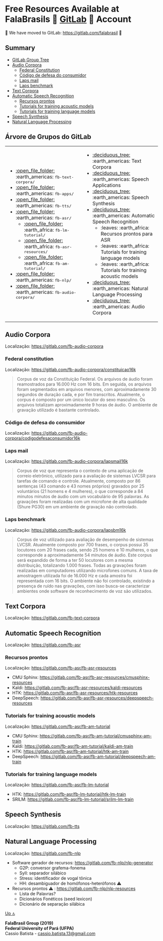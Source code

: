 # Free Resources Available at FalaBrasils :fox_face: [GitLab](https://gitlab.com/falabrasil) :fox_face: Account 

:fox_face:
We have moved to GitLab: https://gitlab.com/falabrasil
:fox_face:

## Summary

- [GitLab Group Tree](#árvore-de-grupos-do-gitLab)   
- [Audio Corpora](#audio-corpora)
    - [Federal Constitution](#federal-constitution)
    - [Código de defesa do consumidor](#código-de-defesa-do-consumidor)
    - [Laps mail](#laps-mail)
    - [Laps benchmark](#laps-benchmark)
- [Text Corpora](#text-corpora)
- [Automatic Speech Recognition](#automatic-speech-recognition)
    - [Recursos prontos](#recursos-prontos)
    - [Tutorials for training acoustic models](#tutorials-for-training-acoustic-models)
    - [Tutorials for training language models](#tutorials-for-training-language-models)
- [Speech Synthesis](#speech-synthesis)
- [Natural Language Processing](#natural-language-processing)

## Árvore de Grupos do GitLab
<!--begin=html--> 
<table>
<tbody>
	<td>
		<ul>
			<li> <a href="https://gitlab.com/fb-text-corpora"                  >:open_file_folder:</a> :earth_americas: <tt>fb-text-corpora/</tt>  </li>
			<li> <a href="https://gitlab.com/fb-apps"                          >:open_file_folder:</a> :earth_americas: <tt>fb-apps/</tt>          </li>
			<li> <a href="https://gitlab.com/fb-tts"                           >:open_file_folder:</a> :earth_americas: <tt>fb-tts/</tt>           </li>
			<li> <a href="https://gitlab.com/fb-asr"                           >:open_file_folder:</a> :earth_americas: <tt>fb-asr/</tt>
				<ul>
					<li> <a href="https://gitlab.com/fb-asr/fb-lm-tutorial"    >:open_file_folder:</a> :earth_africa:   <tt>fb-lm-tutorial/</tt>    </li>
					<li> <a href="https://gitlab.com/fb-asr/fb-asr-resources"  >:open_file_folder:</a> :earth_africa:   <tt>fb-asr-resources/</tt>  </li>
					<li> <a href="https://gitlab.com/fb-asr/fb-am-tutorial"    >:open_file_folder:</a> :earth_africa:   <tt>fb-am-tutorial/</tt>    </li>
				</ul>
			</li>
			<li> <a href="https://gitlab.com/fb-nlp"                           >:open_file_folder:</a> :earth_americas: <tt>fb-nlp/</tt>            </li>
			<li> <a href="https://gitlab.com/fb-audio-corpora"                 >:open_file_folder:</a> :earth_americas: <tt>fb-audio-corpora/</tt>  </li>
		</ul>
	</td>
	<td>
		<ul>
			<li> <a href="https://gitlab.com/fb-text-corpora"  >:deciduous_tree:</a>  :earth_americas: Text Corpora                                  </li>
			<li> <a href="https://gitlab.com/fb-apps"          >:deciduous_tree:</a>  :earth_americas: Speech Applications                           </li>
			<li> <a href="https://gitlab.com/fb-tts"           >:deciduous_tree:</a>  :earth_americas: Speech Synthesis                              </li>
			<li> <a href="https://gitlab.com/fb-asr"           >:deciduous_tree:</a>  :earth_americas: Automatic Speech Recognition
				<ul>
					<li> :leaves:                                                     :earth_africa:   Recursos prontos para ASR                     </li>
					<li> :leaves:                                                     :earth_africa:   Tutorials for training language models        </li>
					<li> :leaves:                                                     :earth_africa:   Tutorials for training acoustic models        </li>
				</ul>
			</li>
			<li> <a href="https://gitlab.com/fb-nlp"          >:deciduous_tree:</a> :earth_americas: Natural Language Processing                     </li>
			<li> <a href="https://gitlab.com/fb-audio-corpora">:deciduous_tree:</a> :earth_americas: Audio Corpora                                   </li>
		</ul>
	</td>
</tbody>
</table>
<!--end=html-->  

## Audio Corpora
Localização: https://gitlab.com/fb-audio-corpora

### Federal constitution
Localização: https://gitlab.com/fb-audio-corpora/constituicao16k

> Corpus de voz da Constituição Federal. Os arquivos de áudio foram reamostrados
para 16.000 Hz com 16 bits. Em seguida, os arquivos foram segmentados em
arquivos menores, com aproximadamente 30 segundos de duração cada, e por fim
transcritos. Atualmente, o corpus é composto por um único locutor do sexo
masculino.  Os arquivos totalizam aproximadamente 9 horas de áudio. O ambiente
de gravação utilizado é bastante controlado.

### Código de defesa do consumidor
Localização: https://gitlab.com/fb-audio-corpora/codigodefesaconsumidor16k

### Laps mail
Localização: https://gitlab.com/fb-audio-corpora/lapsmail16k

> Corpus de voz que representa o contexto de uma aplicação de correio 
eletrônico, utilizado para a avaliação de sistemas LVCSR para tarefas de comando
e controle. Atualmente, composto por 86 sentenças (43 comando e 43 nomes
próprios) gravados por 25 voluntários (21 homens e 4 mulheres), o que
corresponde a 84 minutos minutos de áudio com um vocabulário de 95 palavras. As
gravações foram realizadas com um microfone de alta qualidade (Shure PG30) em um
ambiente de gravação não controlado.

### Laps benchmark
Localização: https://gitlab.com/fb-audio-corpora/lapsbm16k

> Corpus de voz utilizado para avaliação de desempenho de sistemas LVCSR.
Atualmente composto por 700 frases, o corpus possui 35 locutores com 20 frases
cada, sendo 25 homens e 10 mulheres, o que corresponde a aproximadamente 54
minutos de áudio. Este corpus será expandido de forma a ter 50 locutores com a
mesma distribuição, totalizando 1.000 frases. Todas as gravações foram
realizadas em computadores utilizando microfones comuns. A taxa de amostragem
utilizada foi de 16.000 Hz e cada amostra foi representada com 16 bits. O
ambiente não foi controlado, existindo a presença de ruído nas gravações, com
isso busca-se caracterizar ambientes onde software de reconhecimento de voz são
utilizados.

## Text Corpora
Localização: https://gitlab.com/fb-text-corpora

## Automatic Speech Recognition
Localização: https://gitlab.com/fb-asr

### Recursos prontos
Localização: https://gitlab.com/fb-asr/fb-asr-resources
- CMU Sphinx: https://gitlab.com/fb-asr/fb-asr-resources/cmusphinx-resources
- Kaldi:      https://gitlab.com/fb-asr/fb-asr-resources/kaldi-resources
- HTK:        https://gitlab.com/fb-asr/fb-asr-resources/htk-resources
- DeepSpeech: https://gitlab.com/fb-asr/fb-asr-resources/deepspeech-resources

### Tutorials for training acoustic models
Localização: https://gitlab.com/fb-asr/fb-am-tutorial
- CMU Sphinx: https://gitlab.com/fb-asr/fb-am-tutorial/cmusphinx-am-train
- Kaldi:      https://gitlab.com/fb-asr/fb-am-tutorial/kaldi-am-train
- HTK:        https://gitlab.com/fb-asr/fb-am-tutorial/htk-am-train
- DeepSpeech: https://gitlab.com/fb-asr/fb-am-tutorial/deepspeech-am-train

### Tutorials for training language models
Localização: https://gitlab.com/fb-asr/fb-lm-tutorial
- HTK:   https://gitlab.com/fb-asr/fb-lm-tutorial/htk-lm-train
- SRILM: https://gitlab.com/fb-asr/fb-lm-tutorial/srilm-lm-train

## Speech Synthesis
Localização: https://gitlab.com/fb-tts

## Natural Language Processing
Localização: https://gitlab.com/fb-nlp
- Software gerador de recursos: https://gitlab.com/fb-nlp/nlp-generator
    - G2P: conversor grafema-fonema
    - Syll: separador silábico
    - Stress: identificador de vogal tônica
    - HH: desambiguador de homófonos-heterófonos :warning:
- Recursos prontos :warning: : https://gitlab.com/fb-nlp/nlp-resources
    - Lista de Palavras?
    - Dicionários Fonéticos (seed lexicon)
    - Dicionário de separação silábica

[Up :top:](#free-resources-available-at-falabrasils-gitlab-account)

__FalaBrasil Group (2019)__    
__Federal University of Pará (UFPA)__    
Cassio Batista - cassio.batista.13@gmail.com
